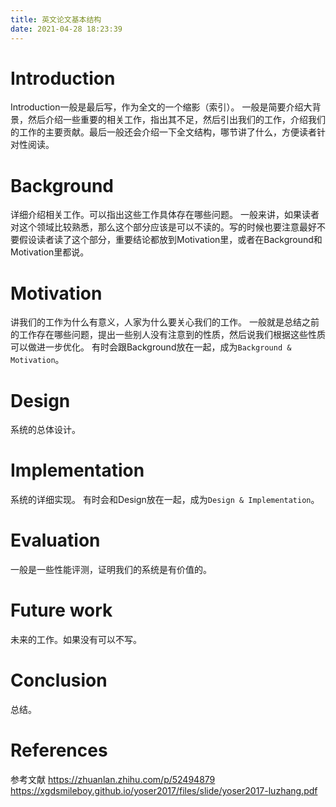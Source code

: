 ```yaml
---
title: 英文论文基本结构
date: 2021-04-28 18:23:39
---
```


# Introduction
Introduction一般是最后写，作为全文的一个缩影（索引）。
一般是简要介绍大背景，然后介绍一些重要的相关工作，指出其不足，然后引出我们的工作，介绍我们的工作的主要贡献。最后一般还会介绍一下全文结构，哪节讲了什么，方便读者针对性阅读。
# Background
详细介绍相关工作。可以指出这些工作具体存在哪些问题。
一般来讲，如果读者对这个领域比较熟悉，那么这个部分应该是可以不读的。写的时候也要注意最好不要假设读者读了这个部分，重要结论都放到Motivation里，或者在Background和Motivation里都说。
# Motivation
讲我们的工作为什么有意义，人家为什么要关心我们的工作。
一般就是总结之前的工作存在哪些问题，提出一些别人没有注意到的性质，然后说我们根据这些性质可以做进一步优化。
有时会跟Background放在一起，成为```Background & Motivation```。
# Design
系统的总体设计。
# Implementation
系统的详细实现。
有时会和Design放在一起，成为```Design & Implementation```。
# Evaluation
一般是一些性能评测，证明我们的系统是有价值的。
# Future work
未来的工作。如果没有可以不写。
# Conclusion
总结。
# References
参考文献
<https://zhuanlan.zhihu.com/p/52494879>
<https://xgdsmileboy.github.io/yoser2017/files/slide/yoser2017-luzhang.pdf>
